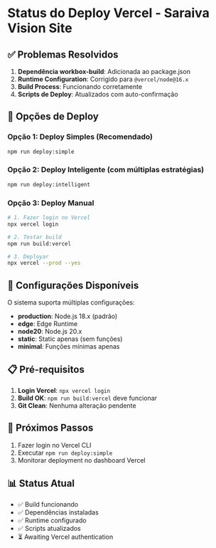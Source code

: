 # Status do Deploy Vercel - Saraiva Vision Site

## ✅ Problemas Resolvidos

1. **Dependência workbox-build**: Adicionada ao package.json
2. **Runtime Configuration**: Corrigido para `@vercel/node@16.x`
3. **Build Process**: Funcionando corretamente
4. **Scripts de Deploy**: Atualizados com auto-confirmação

## 🚀 Opções de Deploy

### Opção 1: Deploy Simples (Recomendado)
```bash
npm run deploy:simple
```

### Opção 2: Deploy Inteligente (com múltiplas estratégias)
```bash
npm run deploy:intelligent
```

### Opção 3: Deploy Manual
```bash
# 1. Fazer login no Vercel
npx vercel login

# 2. Testar build
npm run build:vercel

# 3. Deployar
npx vercel --prod --yes
```

## 🔧 Configurações Disponíveis

O sistema suporta múltiplas configurações:
- **production**: Node.js 18.x (padrão)
- **edge**: Edge Runtime
- **node20**: Node.js 20.x
- **static**: Static apenas (sem funções)
- **minimal**: Funções mínimas apenas

## 📋 Pré-requisitos

1. **Login Vercel**: `npx vercel login`
2. **Build OK**: `npm run build:vercel` deve funcionar
3. **Git Clean**: Nenhuma alteração pendente

## 🎯 Próximos Passos

1. Fazer login no Vercel CLI
2. Executar `npm run deploy:simple`
3. Monitorar deployment no dashboard Vercel

## 📊 Status Atual

- ✅ Build funcionando
- ✅ Dependências instaladas
- ✅ Runtime configurado
- ✅ Scripts atualizados
- ⏳ Awaiting Vercel authentication